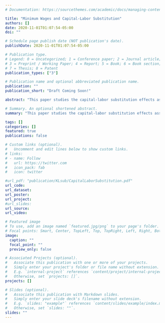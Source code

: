 ```yaml
---
# Documentation: https://sourcethemes.com/academic/docs/managing-content/

title: "Minimum Wages and Capital-Labor Substitution"
authors: []
date: 2020-11-01T01:07:54-05:00
doi: ""

# Schedule page publish date (NOT publication's date).
publishDate: 2020-11-01T01:07:54-05:00

# Publication type.
# Legend: 0 = Uncategorized; 1 = Conference paper; 2 = Journal article;
# 3 = Preprint / Working Paper; 4 = Report; 5 = Book; 6 = Book section;
# 7 = Thesis; 8 = Patent
publication_types: ["3"]

# Publication name and optional abbreviated publication name.
publication: ""
publication_short: "Draft Coming Soon!"

abstract: "This paper studies the capital-labor substitution effects associated with higher minimum wages, using Costa Rica's rich administrative data. I exploit this country's occupation-based setting to estimate average and sector-specific elasticities of substitution between capital and labor. In this case, the policy establishes a relevant minimum wage for both low and higher-skilled occupations. I find elasticities consistently below one, suggesting that the substitution away from labor towards capital is not large enough to reduce the labor share after a minimum wage increase. Specifically, I compute an elasticity of 0.59 for all firms, and significant heterogeneity across representative sectors, stressing differences in the production technologies across industries. The estimated value is higher in manufacturing (0.81) and tradable sectors (0.76) but smaller in non-tradable sectors (0.46)."

# Summary. An optional shortened abstract.
summary: "This paper studies the capital-labor substitution effects associated with higher minimum wages, using Costa Rica's rich administrative data. I exploit this country's occupation-based setting to estimate average and sector-specific elasticities of substitution between capital and labor. In this case, the policy establishes a relevant minimum wage for both low and higher-skilled occupations. I find elasticities consistently below one, suggesting that the substitution away from labor towards capital is not large enough to reduce the labor share after a minimum wage increase. Specifically, I compute an elasticity of 0.59 for all firms, and significant heterogeneity across representative sectors, stressing differences in the production technologies across industries. The estimated value is higher in manufacturing (0.81) and tradable sectors (0.76) but smaller in non-tradable sectors (0.46)."

tags: []
categories: []
featured: true
publications: false

# Custom links (optional).
#   Uncomment and edit lines below to show custom links.
# links:
# - name: Follow
#   url: https://twitter.com
#   icon_pack: fab
#   icon: twitter

#url_pdf: "publication/KLsub/CapitalLaborSubstitution.pdf"
url_code:
url_dataset:
url_poster:
url_project:
#url_slides:
url_source:
url_video:

# Featured image
# To use, add an image named `featured.jpg/png` to your page's folder.
# Focal points: Smart, Center, TopLeft, Top, TopRight, Left, Right, BottomLeft, Bottom, BottomRight.
image:
  caption: ""
  focal_point: ""
  preview_only: false

# Associated Projects (optional).
#   Associate this publication with one or more of your projects.
#   Simply enter your project's folder or file name without extension.
#   E.g. `internal-project` references `content/project/internal-project/index.md`.
#   Otherwise, set `projects: []`.
projects: []

# Slides (optional).
#   Associate this publication with Markdown slides.
#   Simply enter your slide deck's filename without extension.
#   E.g. `slides: "example"` references `content/slides/example/index.md`.
#   Otherwise, set `slides: ""`.
slides: ""
---
```

